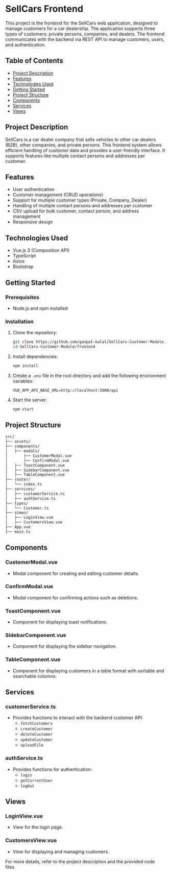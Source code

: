 # SellCars Frontend

This project is the frontend for the SellCars web application, designed to manage customers for a car dealership. The application supports three types of customers: private persons, companies, and dealers. The frontend communicates with the backend via REST API to manage customers, users, and authentication.

## Table of Contents

- [Project Description](#project-description)
- [Features](#features)
- [Technologies Used](#technologies-used)
- [Getting Started](#getting-started)
- [Project Structure](#project-structure)
- [Components](#components)
- [Services](#services)
- [Views](#views)

## Project Description

SellCars is a car dealer company that sells vehicles to other car dealers (B2B), other companies, and private persons. This frontend system allows efficient handling of customer data and provides a user-friendly interface. It supports features like multiple contact persons and addresses per customer.

## Features

- User authentication
- Customer management (CRUD operations)
- Support for multiple customer types (Private, Company, Dealer)
- Handling of multiple contact persons and addresses per customer
- CSV upload for bulk customer, contact person, and address management
- Responsive design

## Technologies Used

- Vue.js 3 (Composition API)
- TypeScript
- Axios
- Bootstrap

## Getting Started

### Prerequisites

- Node.js and npm installed

### Installation

1. Clone the repository:

    ```sh
    git clone https://github.com/ganpat-kalal/SellCars-Customer-Module.git
    cd SellCars-Customer-Module/frontend
    ```

2. Install dependencies:

    ```sh
    npm install
    ```

3. Create a `.env` file in the root directory and add the following environment variables:

    ```env
    VUE_APP_API_BASE_URL=http://localhost:5000/api
    ```

4. Start the server:

    ```sh
    npm start
    ```

## Project Structure

```sh
src/
├── assets/
├── components/
│   ├── modals/
│       ├── CustomerModal.vue
│       ├── ConfirmModal.vue
│   ├── ToastComponent.vue
│   ├── SidebarComponent.vue
│   ├── TableComponent.vue
├── router/
│   └── index.ts
├── services/
│   ├── customerService.ts
│   ├── authService.ts
├── types/
│   └── Customer.ts
├── views/
│   ├── LoginView.vue
│   ├── CustomersView.vue
├── App.vue
├── main.ts
```

## Components

### CustomerModal.vue

- Modal component for creating and editing customer details.

### ConfirmModal.vue

- Modal component for confirming actions such as deletions.

### ToastComponent.vue

- Component for displaying toast notifications.

### SidebarComponent.vue

- Component for displaying the sidebar navigation.

### TableComponent.vue

- Component for displaying customers in a table format with sortable and searchable columns.

## Services

### customerService.ts

- Provides functions to interact with the backend customer API:
    - `fetchCustomers`
    - `createCustomer`
    - `deleteCustomer`
    - `updateCustomer`
    - `uploadFile`

### authService.ts

- Provides functions for authentication:
    - `login`
    - `getCurrentUser`
    - `logOut`

## Views

### LoginView.vue

- View for the login page.

### CustomersView.vue

- View for displaying and managing customers.

For more details, refer to the project description and the provided code files.